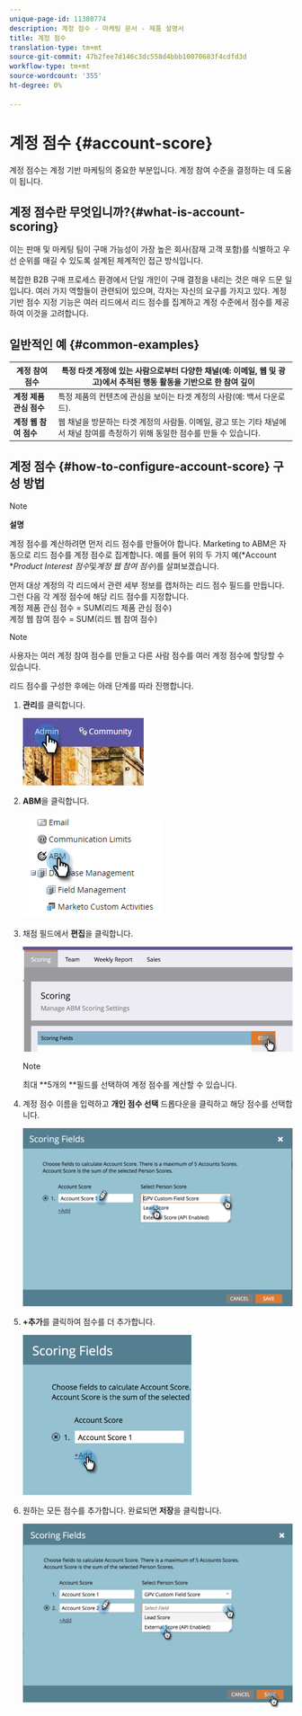 ```yaml
---
unique-page-id: 11380774
description: 계정 점수 - 마케팅 문서 - 제품 설명서
title: 계정 점수
translation-type: tm+mt
source-git-commit: 47b2fee7d146c3dc558d4bbb10070683f4cdfd3d
workflow-type: tm+mt
source-wordcount: '355'
ht-degree: 0%

---
```



# 계정 점수 {#account-score}

계정 점수는 계정 기반 마케팅의 중요한 부분입니다. 계정 참여 수준을 결정하는 데 도움이 됩니다.

## 계정 점수란 무엇입니까?{#what-is-account-scoring}

이는 판매 및 마케팅 팀이 구매 가능성이 가장 높은 회사(잠재 고객 포함)를 식별하고 우선 순위를 매길 수 있도록 설계된 체계적인 접근 방식입니다.

복잡한 B2B 구매 프로세스 환경에서 단일 개인이 구매 결정을 내리는 것은 매우 드문 일입니다. 여러 가지 역할들이 관련되어 있으며, 각자는 자신의 요구를 가지고 있다. 계정 기반 점수 지정 기능은 여러 리드에서 리드 점수를 집계하고 계정 수준에서 점수를 제공하여 이것을 고려합니다.

## 일반적인 예 {#common-examples}

| **계정 참여 점수** | 특정 타겟 계정에 있는 사람으로부터 다양한 채널(예: 이메일, 웹 및 광고)에서 추적된 행동 활동을 기반으로 한 참여 깊이 |
|---|---|
| **계정 제품 관심 점수** | 특정 제품의 컨텐츠에 관심을 보이는 타겟 계정의 사람(예: 백서 다운로드). |
| **계정 웹 참여 점수** | 웹 채널을 방문하는 타겟 계정의 사람들. 이메일, 광고 또는 기타 채널에서 채널 참여를 측정하기 위해 동일한 점수를 만들 수 있습니다. |

## 계정 점수 {#how-to-configure-account-score} 구성 방법

>[!NOTE]
>
>**설명**
>
>계정 점수를 계산하려면 먼저 리드 점수를 만들어야 합니다. Marketing to ABM은 자동으로 리드 점수를 계정 점수로 집계합니다. 예를 들어 위의 두 가지 예(*Account **Product Interest 점수*&#x200B;및&#x200B;*계정 웹 참여 점수*)를 살펴보겠습니다.
>
>먼저 대상 계정의 각 리드에서 관련 세부 정보를 캡처하는 리드 점수 필드를 만듭니다.\
>그런 다음 각 계정 점수에 해당 리드 점수를 지정합니다.\
>계정 제품 관심 점수 = SUM(리드 제품 관심 점수)\
>계정 웹 참여 점수 = SUM(리드 웹 참여 점수)

>[!NOTE]
>
>사용자는 여러 계정 참여 점수를 만들고 다른 사람 점수를 여러 계정 점수에 할당할 수 있습니다.

리드 점수를 구성한 후에는 아래 단계를 따라 진행합니다.

1. **관리**&#x200B;를 클릭합니다.

   ![](assets/one-1.png)

1. **ABM**&#x200B;을 클릭합니다.

   ![](assets/two-1.png)

1. 채점 필드에서 **편집**&#x200B;을 클릭합니다.

   ![](assets/three-1.png)

   >[!NOTE]
   >
   >최대 **5개의 **필드를 선택하여 계정 점수를 계산할 수 있습니다.

1. 계정 점수 이름을 입력하고 **개인 점수 선택** 드롭다운을 클릭하고 해당 점수를 선택합니다.

   ![](assets/four.png)

1. **+추가**를 클릭하여 점수를 더 추가합니다.

   ![](assets/five.png)

1. 원하는 모든 점수를 추가합니다. 완료되면 **저장**&#x200B;을 클릭합니다.

   ![](assets/six.png)

